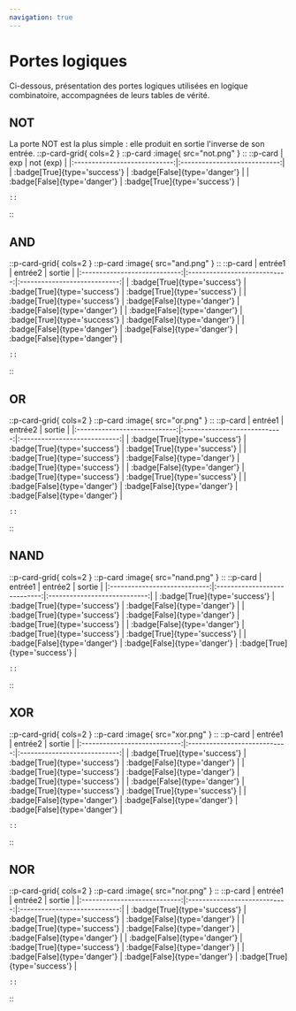 ```yaml
---
navigation: true
---
```

# Portes logiques
Ci-dessous, présentation des portes logiques utilisées en logique combinatoire, accompagnées de leurs tables de vérité.

## NOT
La porte NOT est la plus simple : elle produit en sortie l'inverse de son entrée.
::p-card-grid{ cols=2 }
    ::p-card
    :image{ src="not.png" }
    ::
    ::p-card
|              exp             |           not (exp)          |
|:----------------------------:|:----------------------------:|
| :badge[True]{type='success'} | :badge[False]{type='danger'} |
| :badge[False]{type='danger'} | :badge[True]{type='success'} |

    ::
::
## AND
::p-card-grid{ cols=2 }
    ::p-card
    :image{ src="and.png" }
    ::
    ::p-card
|            entrée1           |            entrée2           |            sortie            |
|:----------------------------:|:----------------------------:|:----------------------------:|
| :badge[True]{type='success'} | :badge[True]{type='success'} | :badge[True]{type='success'} |
| :badge[True]{type='success'} | :badge[False]{type='danger'} | :badge[False]{type='danger'} |
| :badge[False]{type='danger'} | :badge[True]{type='success'} | :badge[False]{type='danger'} |
| :badge[False]{type='danger'} | :badge[False]{type='danger'} | :badge[False]{type='danger'} |

    ::
::
## OR
::p-card-grid{ cols=2 }
    ::p-card
    :image{ src="or.png" }
    ::
    ::p-card
|            entrée1           |            entrée2           |            sortie            |
|:----------------------------:|:----------------------------:|:----------------------------:|
| :badge[True]{type='success'} | :badge[True]{type='success'} | :badge[True]{type='success'} |
| :badge[True]{type='success'} | :badge[False]{type='danger'} | :badge[True]{type='success'} |
| :badge[False]{type='danger'} | :badge[True]{type='success'} | :badge[True]{type='success'} |
| :badge[False]{type='danger'} | :badge[False]{type='danger'} | :badge[False]{type='danger'} |

    ::
::
## NAND
::p-card-grid{ cols=2 }
    ::p-card
    :image{ src="nand.png" }
    ::
    ::p-card
|            entrée1           |            entrée2           |            sortie            |
|:----------------------------:|:----------------------------:|:----------------------------:|
| :badge[True]{type='success'} | :badge[True]{type='success'} | :badge[False]{type='danger'} |
| :badge[True]{type='success'} | :badge[False]{type='danger'} | :badge[True]{type='success'} |
| :badge[False]{type='danger'} | :badge[True]{type='success'} | :badge[True]{type='success'} |
| :badge[False]{type='danger'} | :badge[False]{type='danger'} | :badge[True]{type='success'} |

    ::
::
## XOR
::p-card-grid{ cols=2 }
    ::p-card
    :image{ src="xor.png" }
    ::
    ::p-card
|            entrée1           |            entrée2           |            sortie            |
|:----------------------------:|:----------------------------:|:----------------------------:|
| :badge[True]{type='success'} | :badge[True]{type='success'} | :badge[False]{type='danger'} |
| :badge[True]{type='success'} | :badge[False]{type='danger'} | :badge[True]{type='success'} |
| :badge[False]{type='danger'} | :badge[True]{type='success'} | :badge[True]{type='success'} |
| :badge[False]{type='danger'} | :badge[False]{type='danger'} | :badge[False]{type='danger'} |

    ::
::
## NOR
::p-card-grid{ cols=2 }
    ::p-card
    :image{ src="nor.png" }
    ::
    ::p-card
|            entrée1           |            entrée2           |            sortie            |
|:----------------------------:|:----------------------------:|:----------------------------:|
| :badge[True]{type='success'} | :badge[True]{type='success'} | :badge[False]{type='danger'} |
| :badge[True]{type='success'} | :badge[False]{type='danger'} | :badge[False]{type='danger'} |
| :badge[False]{type='danger'} | :badge[True]{type='success'} | :badge[False]{type='danger'} |
| :badge[False]{type='danger'} | :badge[False]{type='danger'} | :badge[True]{type='success'} |

    ::
::